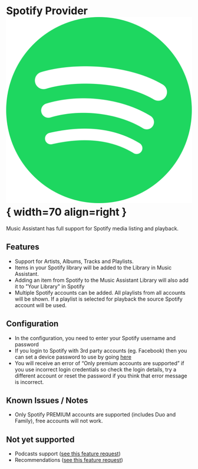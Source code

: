 # Spotify Provider ![Preview image](../assets/icons/spotify-icon.svg){ width=70 align=right }

Music Assistant has full support for Spotify media listing and playback.

## Features

- Support for Artists, Albums, Tracks and Playlists.
- Items in your Spotify library will be added to the Library in Music Assistant.
- Adding an item from Spotify to the Music Assistant Library will also add it to "Your Library" in Spotify
- Multiple Spotify accounts can be added. All playlists from all accounts will be shown. If a playlist is selected for playback the source Spotify account will be used.

## Configuration
- In the configuration, you need to enter your Spotify username and password
- If you login to Spotify with 3rd party accounts (eg. Facebook) then you can set a device password to use by going [here](https://www.spotify.com/de-en/account/set-device-password/)
- You will receive an error of “Only premium accounts are supported” if you use incorrect login credentials so check the login details, try a different account or reset the password if you think that error message is incorrect.

## Known Issues / Notes

- Only Spotify PREMIUM accounts are supported (includes Duo and Family), free accounts will not work.

## Not yet supported

- Podcasts support ([see this feature request](https://github.com/music-assistant/hass-music-assistant/discussions/429))
- Recommendations ([see this feature request](https://github.com/music-assistant/hass-music-assistant/discussions/535))
